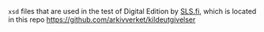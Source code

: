`xsd` files that are used in the test of Digital Edition by [SLS.fi](https://sls.fi/), which is located in this repo https://github.com/arkivverket/kildeutgivelser
